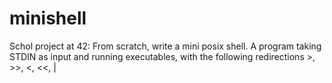 # minishell
Schol project at 42: From scratch, write a mini posix shell. A program taking STDIN as input and running executables, with the following redirections >, >>, <, <<, |
